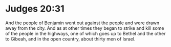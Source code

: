 # Judges 20:31

And the people of Benjamin went out against the people and were drawn away from the city. And as at other times they began to strike and kill some of the people in the highways, one of which goes up to Bethel and the other to Gibeah, and in the open country, about thirty men of Israel.
